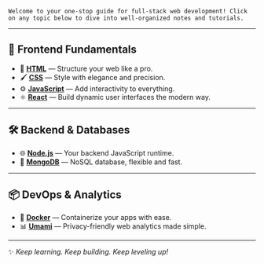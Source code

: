 ```info
Welcome to your one-stop guide for full-stack web development! Click on any topic below to dive into well-organized notes and tutorials.
```

---

## 🚀 Frontend Fundamentals

- 🎨 [**HTML**](html.md) — Structure your web like a pro.
- 🖌️ [**CSS**](css.md) — Style with elegance and precision.
- ⚙️ [**JavaScript**](js.md) — Add interactivity to everything.
- ⚛️ [**React**](react.md) — Build dynamic user interfaces the modern way.

---

## 🛠️ Backend & Databases

- 🌐 [**Node.js**](node.md) — Your backend JavaScript runtime.
- 🍃 [**MongoDB**](mongodb.md) — NoSQL database, flexible and fast.

---

## 📦 DevOps & Analytics

- 🐳 [**Docker**](docker.md) — Containerize your apps with ease.
- 📊 [**Umami**](umami_analytics.md) — Privacy-friendly web analytics made simple.

---

✨ _Keep learning. Keep building. Keep leveling up!_
